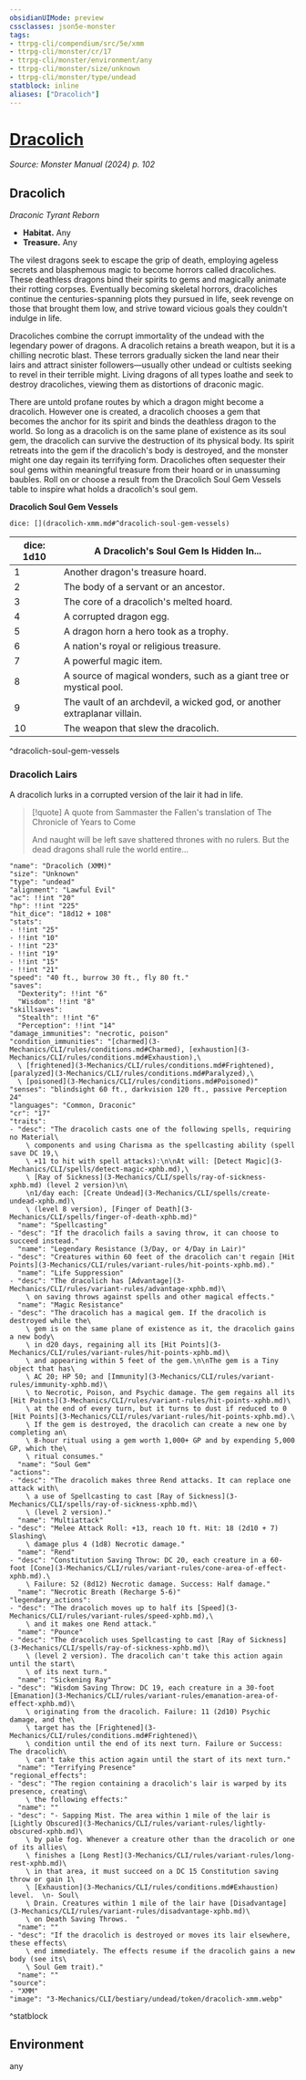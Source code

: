 ```yaml
---
obsidianUIMode: preview
cssclasses: json5e-monster
tags:
- ttrpg-cli/compendium/src/5e/xmm
- ttrpg-cli/monster/cr/17
- ttrpg-cli/monster/environment/any
- ttrpg-cli/monster/size/unknown
- ttrpg-cli/monster/type/undead
statblock: inline
aliases: ["Dracolich"]
---
```

# [Dracolich](3-Mechanics\CLI\bestiary\undead/dracolich-xmm.md)
*Source: Monster Manual (2024) p. 102*  

## Dracolich

*Draconic Tyrant Reborn*

- **Habitat.** Any  
- **Treasure.** Any  

The vilest dragons seek to escape the grip of death, employing ageless secrets and blasphemous magic to become horrors called dracoliches. These deathless dragons bind their spirits to gems and magically animate their rotting corpses. Eventually becoming skeletal horrors, dracoliches continue the centuries-spanning plots they pursued in life, seek revenge on those that brought them low, and strive toward vicious goals they couldn't indulge in life.

Dracoliches combine the corrupt immortality of the undead with the legendary power of dragons. A dracolich retains a breath weapon, but it is a chilling necrotic blast. These terrors gradually sicken the land near their lairs and attract sinister followers—usually other undead or cultists seeking to revel in their terrible might. Living dragons of all types loathe and seek to destroy dracoliches, viewing them as distortions of draconic magic.

There are untold profane routes by which a dragon might become a dracolich. However one is created, a dracolich chooses a gem that becomes the anchor for its spirit and binds the deathless dragon to the world. So long as a dracolich is on the same plane of existence as its soul gem, the dracolich can survive the destruction of its physical body. Its spirit retreats into the gem if the dracolich's body is destroyed, and the monster might one day regain its terrifying form. Dracoliches often sequester their soul gems within meaningful treasure from their hoard or in unassuming baubles. Roll on or choose a result from the Dracolich Soul Gem Vessels table to inspire what holds a dracolich's soul gem.

**Dracolich Soul Gem Vessels**

`dice: [](dracolich-xmm.md#^dracolich-soul-gem-vessels)`

| dice: 1d10 | A Dracolich's Soul Gem Is Hidden In... |
|------------|----------------------------------------|
| 1 | Another dragon's treasure hoard. |
| 2 | The body of a servant or an ancestor. |
| 3 | The core of a dracolich's melted hoard. |
| 4 | A corrupted dragon egg. |
| 5 | A dragon horn a hero took as a trophy. |
| 6 | A nation's royal or religious treasure. |
| 7 | A powerful magic item. |
| 8 | A source of magical wonders, such as a giant tree or mystical pool. |
| 9 | The vault of an archdevil, a wicked god, or another extraplanar villain. |
| 10 | The weapon that slew the dracolich. |
^dracolich-soul-gem-vessels

### Dracolich Lairs

A dracolich lurks in a corrupted version of the lair it had in life.

> [!quote] A quote from Sammaster the Fallen's translation of The Chronicle of Years to Come  
> 
> And naught will be left save shattered thrones with no rulers. But the dead dragons shall rule the world entire...


```statblock
"name": "Dracolich (XMM)"
"size": "Unknown"
"type": "undead"
"alignment": "Lawful Evil"
"ac": !!int "20"
"hp": !!int "225"
"hit_dice": "18d12 + 108"
"stats":
- !!int "25"
- !!int "10"
- !!int "23"
- !!int "19"
- !!int "15"
- !!int "21"
"speed": "40 ft., burrow 30 ft., fly 80 ft."
"saves":
  "Dexterity": !!int "6"
  "Wisdom": !!int "8"
"skillsaves":
  "Stealth": !!int "6"
  "Perception": !!int "14"
"damage_immunities": "necrotic, poison"
"condition_immunities": "[charmed](3-Mechanics/CLI/rules/conditions.md#Charmed), [exhaustion](3-Mechanics/CLI/rules/conditions.md#Exhaustion),\
  \ [frightened](3-Mechanics/CLI/rules/conditions.md#Frightened), [paralyzed](3-Mechanics/CLI/rules/conditions.md#Paralyzed),\
  \ [poisoned](3-Mechanics/CLI/rules/conditions.md#Poisoned)"
"senses": "blindsight 60 ft., darkvision 120 ft., passive Perception 24"
"languages": "Common, Draconic"
"cr": "17"
"traits":
- "desc": "The dracolich casts one of the following spells, requiring no Material\
    \ components and using Charisma as the spellcasting ability (spell save DC 19,\
    \ +11 to hit with spell attacks):\n\nAt will: [Detect Magic](3-Mechanics/CLI/spells/detect-magic-xphb.md),\
    \ [Ray of Sickness](3-Mechanics/CLI/spells/ray-of-sickness-xphb.md) (level 2 version)\n\
    \n1/day each: [Create Undead](3-Mechanics/CLI/spells/create-undead-xphb.md)\
    \ (level 8 version), [Finger of Death](3-Mechanics/CLI/spells/finger-of-death-xphb.md)"
  "name": "Spellcasting"
- "desc": "If the dracolich fails a saving throw, it can choose to succeed instead."
  "name": "Legendary Resistance (3/Day, or 4/Day in Lair)"
- "desc": "Creatures within 60 feet of the dracolich can't regain [Hit Points](3-Mechanics/CLI/rules/variant-rules/hit-points-xphb.md)."
  "name": "Life Suppression"
- "desc": "The dracolich has [Advantage](3-Mechanics/CLI/rules/variant-rules/advantage-xphb.md)\
    \ on saving throws against spells and other magical effects."
  "name": "Magic Resistance"
- "desc": "The dracolich has a magical gem. If the dracolich is destroyed while the\
    \ gem is on the same plane of existence as it, the dracolich gains a new body\
    \ in d20 days, regaining all its [Hit Points](3-Mechanics/CLI/rules/variant-rules/hit-points-xphb.md)\
    \ and appearing within 5 feet of the gem.\n\nThe gem is a Tiny object that has\
    \ AC 20; HP 50; and [Immunity](3-Mechanics/CLI/rules/variant-rules/immunity-xphb.md)\
    \ to Necrotic, Poison, and Psychic damage. The gem regains all its [Hit Points](3-Mechanics/CLI/rules/variant-rules/hit-points-xphb.md)\
    \ at the end of every turn, but it turns to dust if reduced to 0 [Hit Points](3-Mechanics/CLI/rules/variant-rules/hit-points-xphb.md).\
    \ If the gem is destroyed, the dracolich can create a new one by completing an\
    \ 8-hour ritual using a gem worth 1,000+ GP and by expending 5,000 GP, which the\
    \ ritual consumes."
  "name": "Soul Gem"
"actions":
- "desc": "The dracolich makes three Rend attacks. It can replace one attack with\
    \ a use of Spellcasting to cast [Ray of Sickness](3-Mechanics/CLI/spells/ray-of-sickness-xphb.md)\
    \ (level 2 version)."
  "name": "Multiattack"
- "desc": "Melee Attack Roll: +13, reach 10 ft. Hit: 18 (2d10 + 7) Slashing\
    \ damage plus 4 (1d8) Necrotic damage."
  "name": "Rend"
- "desc": "Constitution Saving Throw: DC 20, each creature in a 60-foot [Cone](3-Mechanics/CLI/rules/variant-rules/cone-area-of-effect-xphb.md).\
    \ Failure: 52 (8d12) Necrotic damage. Success: Half damage."
  "name": "Necrotic Breath (Recharge 5-6)"
"legendary_actions":
- "desc": "The dracolich moves up to half its [Speed](3-Mechanics/CLI/rules/variant-rules/speed-xphb.md),\
    \ and it makes one Rend attack."
  "name": "Pounce"
- "desc": "The dracolich uses Spellcasting to cast [Ray of Sickness](3-Mechanics/CLI/spells/ray-of-sickness-xphb.md)\
    \ (level 2 version). The dracolich can't take this action again until the start\
    \ of its next turn."
  "name": "Sickening Ray"
- "desc": "Wisdom Saving Throw: DC 19, each creature in a 30-foot [Emanation](3-Mechanics/CLI/rules/variant-rules/emanation-area-of-effect-xphb.md)\
    \ originating from the dracolich. Failure: 11 (2d10) Psychic damage, and the\
    \ target has the [Frightened](3-Mechanics/CLI/rules/conditions.md#Frightened)\
    \ condition until the end of its next turn. Failure or Success: The dracolich\
    \ can't take this action again until the start of its next turn."
  "name": "Terrifying Presence"
"regional_effects":
- "desc": "The region containing a dracolich's lair is warped by its presence, creating\
    \ the following effects:"
  "name": ""
- "desc": "- Sapping Mist. The area within 1 mile of the lair is [Lightly Obscured](3-Mechanics/CLI/rules/variant-rules/lightly-obscured-xphb.md)\
    \ by pale fog. Whenever a creature other than the dracolich or one of its allies\
    \ finishes a [Long Rest](3-Mechanics/CLI/rules/variant-rules/long-rest-xphb.md)\
    \ in that area, it must succeed on a DC 15 Constitution saving throw or gain 1\
    \ [Exhaustion](3-Mechanics/CLI/rules/conditions.md#Exhaustion) level.  \n- Soul\
    \ Drain. Creatures within 1 mile of the lair have [Disadvantage](3-Mechanics/CLI/rules/variant-rules/disadvantage-xphb.md)\
    \ on Death Saving Throws.  "
  "name": ""
- "desc": "If the dracolich is destroyed or moves its lair elsewhere, these effects\
    \ end immediately. The effects resume if the dracolich gains a new body (see its\
    \ Soul Gem trait)."
  "name": ""
"source":
- "XMM"
"image": "3-Mechanics/CLI/bestiary/undead/token/dracolich-xmm.webp"
```
^statblock

## Environment

any